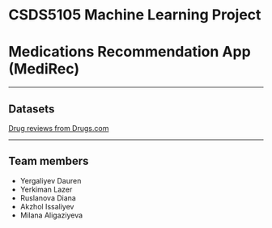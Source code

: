 # CSDS5105 Machine Learning Project
# Medications Recommendation App (MediRec)

---

## Datasets

[Drug reviews from Drugs.com](https://archive.ics.uci.edu/dataset/462/drug+review+dataset+drugs+com)

---

## Team members
- Yergaliyev Dauren
- Yerkiman Lazer
- Ruslanova Diana
- Akzhol Issaliyev
- Milana Aligaziyeva